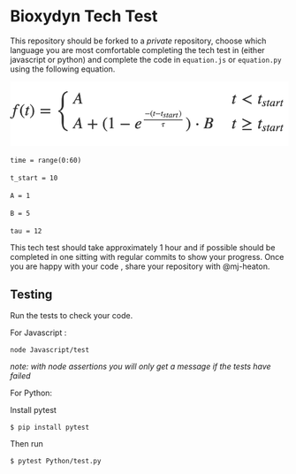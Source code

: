 # Bioxydyn Tech Test

This repository should be forked to a *private* repository, choose which language you are most comfortable completing the tech test in (either javascript or python) and complete the code in `equation.js` or `equation.py` using the following equation.

![equation](equation.png)


    time = range(0:60)

    t_start = 10

    A = 1

    B = 5

    tau = 12

This tech test should take approximately 1 hour and if possible should be completed in one sitting with regular commits to show your progress. 
Once you are happy with your code , share your repository with @mj-heaton.

## Testing
Run the tests to check your code.

For Javascript :

    node Javascript/test

*note: with node assertions you will only get a message if the tests have failed*


For Python: 

Install pytest

    $ pip install pytest

Then run 

    $ pytest Python/test.py
